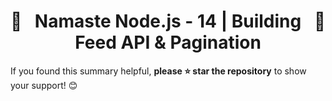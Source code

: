 <h1 style="text-align: center; display: flex; justify-content: space-between;">
  🚀 <span>Namaste Node.js - 14 | Building Feed API & Pagination</span> 🚀
</h1>

If you found this summary helpful, **please ⭐ star the repository** to show your support! 😊
